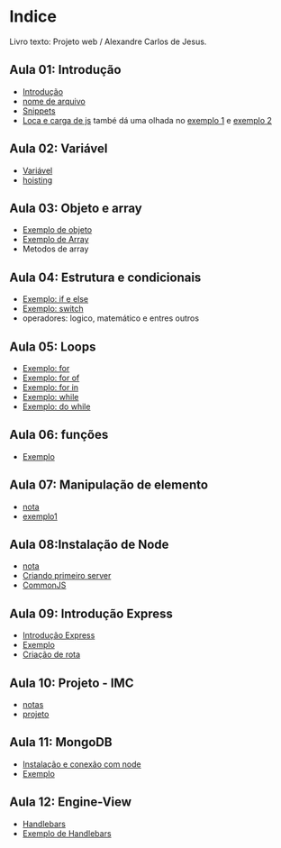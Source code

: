 
# Indice 

Livro texto: Projeto web / Alexandre Carlos de Jesus.

## Aula 01: Introdução 
- [Introdução](/notas/Introdução.md)
- [nome de arquivo](/notas/nome_de_arquivo.md)
- [Snippets](/notas/snippets-code.md)
- [Loca e carga de js](notas/local%20_do_js.md) també dá uma olhada no [exemplo 1](exemplos/carga/exemplo1.html) e [exemplo 2](/exemplos/carga/exemplo2.html) 


## Aula 02: Variável 
- [Variável](/notas/variavel.md)
- [hoisting](/exemplos/hoisting/index.html)


## Aula 03:  Objeto e array
- [Exemplo de objeto](/exemplos/objeto/index.html)
- [Exemplo de Array](/exemplos/array/index.html)
- Metodos de array

## Aula 04: Estrutura e condicionais 
- [Exemplo: if e else](/exemplos/condicionais/exemplo1.html)
- [Exemplo: switch](/exemplos/condicionais/exemplo2.html)
- operadores: logico, matemático e entres outros


## Aula 05: Loops
- [Exemplo: for](/exemplos/loops/exemplo1.html)
- [Exemplo: for of](/exemplos/loops/exemplo2.html)
- [Exemplo: for in](/exemplos/loops/exemplo3.html)
- [Exemplo: while](/exemplos/loops/exemplo4.html)
- [Exemplo: do while](/exemplos/loops/exemplo5.html)

## Aula 06: funções
- [Exemplo](/exemplos/funcao/exemplo1.html)

## Aula 07: Manipulação de elemento 

- [nota](/notas/manipulaElemento.md)
- [exemplo1](/exemplos/dom/exemplo1.html)


## Aula 08:Instalação de Node
- [nota](/notas/instalandoNode.md)
- [Criando primeiro server](/exemplos/primeiroServe/olaMundo.js) 
- [CommonJS](/notas/CommonJS.md)

## Aula 09: Introdução Express

- [Introdução Express ](/notas/express.md)
- [Exemplo](/exemplos/express/index.js)
- [Criação de rota](/notas/criandoRota.md)

## Aula 10: Projeto - IMC
- [notas](./notas/projetoIMC.md)
- [projeto](/projetoIMC/index.js)


## Aula 11: MongoDB
- [Instalação e conexão com node](/notas/mongoDB.md)
- [Exemplo](/exemplos/mongoDB/conexao.js)


## Aula 12: Engine-View
- [Handlebars](/notas/engineView.md)
- [Exemplo de Handlebars](./exemplos/handlebars/index.js)


